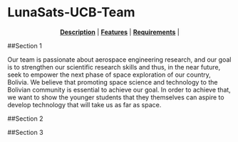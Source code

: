 # LunaSats-UCB-Team

<div align="center">
  <a href="#Section 1"><b>Description</b></a> |
  <a href="#Section 2"><b>Features</b></a> |
  <a href="#Section 3"><b>Requirements</b></a> |

</div>

##Section 1

Our team is passionate about aerospace engineering research, and our goal is to strengthen our scientific research skills and thus, in the near future, seek to empower the next phase of space exploration of our country, Bolivia. We believe that promoting space science and technology to the Bolivian community is essential to achieve our goal. In order to achieve that, we want to show the younger students that they themselves can aspire to develop technology that will take us as far as space.

##Section 2

##Section 3
